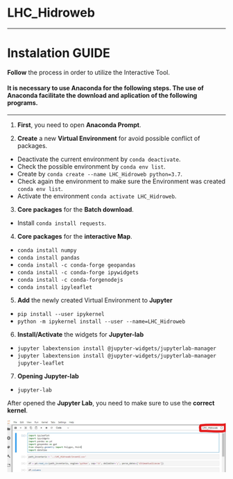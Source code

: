 # LHC_Hidroweb
---------------------

# Instalation GUIDE
**Follow** the process in order to utilize the Interactive Tool.

#### It is **necessary** to use Anaconda for the following steps. The use of Anaconda facilitate the download and aplication of the following programs.

-----------------------------------------
1. **First**, you need to open **Anaconda Prompt**.

2. **Create** a new **Virtual Environment** for avoid possible conflict of packages.
  - Deactivate the current environment by `conda deactivate`.
  - Check the possible environment by `conda env list`.
  - Create by `conda create --name LHC_Hidroweb python=3.7`.
  - Check again the environment to make sure the Environment was created `conda env list`.
  - Activate the environment `conda activate LHC_Hidroweb`.

3. **Core packages** for the **Batch download**.
  - Install `conda install requests`.
  
4. **Core packages** for the **interactive Map**.
  - `conda install numpy`
  - `conda install pandas`
  - `conda install -c conda-forge geopandas`
  - `conda install -c conda-forge ipywidgets`
  - `conda install -c conda-forgenodejs`
  - `conda install ipyleaflet`
  
5. **Add** the newly created Virtual Environment to **Jupyter**
  - `pip install --user ipykernel`
  - `python -m ipykernel install --user --name=LHC_Hidroweb`
  
6. **Install/Activate** the widgets for **Jupyter-lab**
  - `jupyter labextension install @jupyter-widgets/jupyterlab-manager`
  - `jupyter labextension install @jupyter-widgets/jupyterlab-manager jupyter-leaflet`

7. **Opening Jupyter-lab**
  - `jupyter-lab`
  
After opened the **Jupyter Lab**, you need to make sure to use the **correct kernel**.

![alt text](https://github.com/alexnaoki/LHC_Hidroweb/blob/master/imgs/fig03.jpg)
